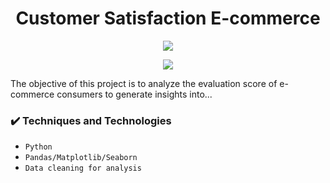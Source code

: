 <h1 align="center"> Customer Satisfaction E-commerce</h1>
<p align="center"><img src="https://user-images.githubusercontent.com/66793206/179405839-cd4c2554-7a87-479d-b3ed-3b8da167545c.png"/></p>
<p align="center"><img src="http://img.shields.io/static/v1?label=STATUS&message=Finished&color=GREEN&style=for-the-badge"/></p>
The objective of this project is to analyze the evaluation score of e-commerce consumers to generate insights into...

### ✔️ Techniques and Technologies

- ``Python``
- ``Pandas/Matplotlib/Seaborn``
- ``Data cleaning for analysis``

